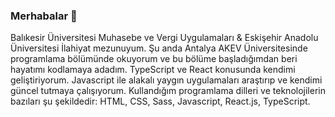 ### Merhabalar 👋

Balıkesir Üniversitesi Muhasebe ve Vergi Uygulamaları & Eskişehir Anadolu Üniversitesi İlahiyat mezunuyum. Şu anda Antalya AKEV Üniversitesinde programlama bölümünde okuyorum ve bu bölüme başladığımdan beri hayatımı kodlamaya adadım. TypeScript ve React konusunda kendimi geliştiriyorum. Javascript ile alakalı yaygın uygulamaları araştırıp ve kendimi güncel tutmaya çalışıyorum.
Kullandığım programlama dilleri ve teknolojilerin bazıları şu şekildedir: HTML, CSS, Sass, Javascript, React.js, TypeScript.
